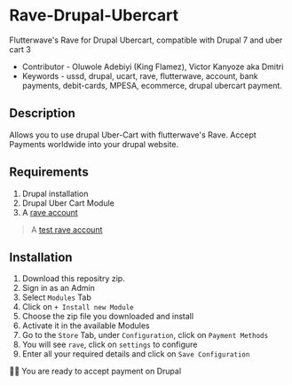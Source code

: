 # Rave-Drupal-Ubercart
Flutterwave's Rave for Drupal Ubercart, compatible with Drupal 7 and uber cart 3

- Contributor - Oluwole Adebiyi (King Flamez), Victor Kanyoze aka Dmitri
- Keywords - ussd, drupal, ucart, rave, flutterwave, account, bank payments, debit-cards, MPESA, ecommerce, drupal ubercart payment.


## Description
Allows you to use drupal Uber-Cart with flutterwave's Rave. Accept Payments worldwide into your drupal website. 

## Requirements
1. Drupal installation
2. Drupal Uber Cart Module
3. A [rave account](https://rave.flutterwave.com)

> A [test rave account](https://ravesandboxapi.flutterwave.com/)

## Installation

1. Download this repositry zip.
2. Sign in as an Admin
3. Select `Modules` Tab
4. Click on `+ Install new Module`
5. Choose the zip file you downloaded and install
6. Activate it in the available Modules
7. Go to the `Store` Tab, under `Configuration`, click on `Payment Methods`
8. You will see `rave`, click on `settings` to configure
9. Enter all your required details and click on `Save Configuration`

💪🏿 You are ready to accept payment on Drupal
